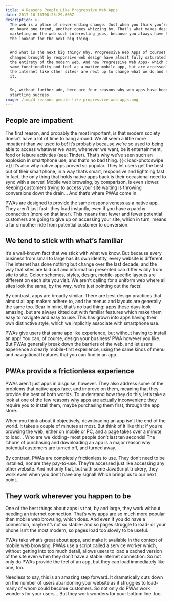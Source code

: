 ```yaml
---
title: 4 Reasons People Like Progressive Web Apps
date: 2017-10-16T08:23:29.605Z
description: >-
  The web is a place of never-ending change. Just when you think you’re hopping
  on board one trend, another comes whizzing by. That’s what makes design or
  marketing on the web such interesting jobs, because you always have to be on
  the lookout for the next big thing.


  And what is the next big thing? Why, Progressive Web Apps of course! The
  changes brought by responsive web design have almost fully saturated through
  the entirety of the modern web. And now Progressive Web Apps- which offer the
  same functionality and feel as a native mobile app, but are accessed through
  the internet like other sites- are next up to change what we do and how we do
  it.


  So, without further ado, here are four reasons why web apps have been a
  startling success.
image: /img/4-reasons-people-like-progressive-web-apps.png
---
```

## People are impatient
The first reason, and probably the most important, is that modern society doesn’t have a lot of time to hang around. We all seem a little more impatient than we used to be! It’s probably because we’re so used to being able to access whatever we want, whenever we want, be it entertainment, food or leisure activities (see: Tinder). That’s why we’ve seen such an explosion in smartphone use, and that’s no bad thing.
{{< load-photoswipe >}}
It’s also why native apps proved so popular. They let users get the best out of their smartphone, in a way that’s smart, responsive and lightning fast. In fact, the only thing that holds native apps back is their occasional need to sync with a server! Mobile web browsing, by comparison, is even slower. Keeping customers trying to access your site waiting is throwing conversions down the drain… And that’s where PWAs come in.

PWAs are designed to provide the same responsiveness as a native app. They aren’t just fast- they load instantly, even if you have a patchy connection (more on that later). This means that fewer and fewer potential customers are going to give up on accessing your site, which in turn, means a far smoother ride from potential customer to conversion.

## We tend to stick with what’s familiar
It’s a well-known fact that we stick with what we know. But because every business from small to large has its own identity, every website is different. The internet has done nothing but change over the last decade, and the way that sites are laid out and information presented can differ wildly from site to site. Colour schemes, styles, design, mobile-specific layouts are different on each site you visit. We aren’t calling for a uniform web where all sites look the same, by the way, we’re just pointing out the facts!

By contrast, apps are broadly similar. There are best design practices that almost all app makers adhere to, and the menus and layouts are generally the same too. Bear in mind, that’s no bad thing: apps these days look amazing, but are always kitted out with familiar features which make them easy to navigate and easy to use. This has grown into apps having their own distinctive style, which we implicitly associate with smartphone use.

PWAs give users that same app like experience, but without having to install an app! You can, of course, design your business’ PWA however you like. But PWAs generally break down the barriers of the web, and let users experience a clearly mobile-first experience, using the same kinds of menu and navigational features that you can find in an app.

## PWAs provide a frictionless experience
PWAs aren’t just apps in disguise, however. They also address some of the problems that native apps face, and improve on them, meaning that they provide the best of both worlds. To understand how they do this, let’s take a look at one of the few reasons why apps are actually inconvenient: they require you to install them, maybe purchasing them first, through the app store.

When you think about it objectively, downloading an app isn’t the end of the world. It takes a couple of minutes at most. But think of it like this: if you’re browsing the web, either on mobile or PC, and a page takes over a minute to load… Who are we kidding- most people don’t last ten seconds! The ‘chore’ of purchasing and downloading an app is a major reason why potential customers are turned off, and turned away.

By contrast, PWAs are completely frictionless to use. They don’t need to be installed, nor are they pay-to-use. They’re accessed just like accessing any other website. And not only that, but with some JavaScript trickery, they work even when you don’t have any signal! Which brings us to our next point…

## They work wherever you happen to be
One of the best things about apps is that, by and large, they work without needing an internet connection. That’s why apps are so much more popular than mobile web browsing, which does. And even if you do have a connection, maybe it’s not so stable- and so pages struggle to load- or your phone isn’t the most modern, so pages load too slowly to be useful.

PWAs take what’s great about apps, and make it available in the context of mobile web browsing. PWAs use a script called a service worker which, without getting into too much detail, allows users to load a cached version of the site even when they don’t have a stable internet connection. So not only do PWAs provide the feel of an app, but they can load immediately like one, too.

Needless to say, this is an amazing step forward. It dramatically cuts down on the number of users abandoning your website as it struggles to load- many of whom could become customers. So not only do PWAs work wonders for your users… But they work wonders for your bottom line, too.


